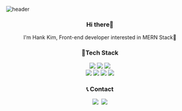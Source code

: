 ![header](https://capsule-render.vercel.app/api?type=rect&color=gradient&height=170&section=header&text=Hank\tKim&fontSize=80&animation=fadeIn)
<h3 align="center"> Hi there👋 </h3> 
<p align="center">
I'm Hank Kim, Front-end developer interested in MERN Stack🌱 <br>
</p>
<h3 align="center"> 🎨Tech Stack </h3>  

<p align="center">
  <img src ="https://img.shields.io/badge/Javascript-F7DF1E.svg?&style=for-the-badge&logo=javascript&logoColor=white"/>
  <img src ="https://img.shields.io/badge/Typescript-3178C6.svg?&style=for-the-badge&logo=typescript&logoColor=white"/>
  <img src ="https://img.shields.io/badge/styledcomponents-DB7093.svg?&style=for-the-badge&logo=styled-components&logoColor=white"/>
     <br/>
  <img src ="https://img.shields.io/badge/TailwindCss-06B6D4.svg?&style=for-the-badge&logo=Tailwind-Css&logoColor=white"/>
  <img src ="https://img.shields.io/badge/React-61DAFB.svg?&style=for-the-badge&logo=React&logoColor=white"/>
  <img src ="https://img.shields.io/badge/Redux-764ABC.svg?&style=for-the-badge&logo=Redux&logoColor=white"/>
  <img src ="https://img.shields.io/badge/Firebase-FFCA28.svg?&style=for-the-badge&logo=Firebase&logoColor=white"/>  
</p>

<h3 align="center">📞 Contact</h3>
<p align="center">
  <a href="https://velog.io/@hank1245"><img src="https://img.shields.io/badge/Tech%20Blog-11B48A?style=flat-square&logo=Vimeo&logoColor=white&link=https://velog.io/@hank1245"/></a>&nbsp
  <a href="mailto:hank29206880@gmail.com"><img src="https://img.shields.io/badge/Gmail-d14836?style=flat-square&logo=Gmail&logoColor=white&link=dbsydde@gmail.com"/></a>
</p>
<br>


